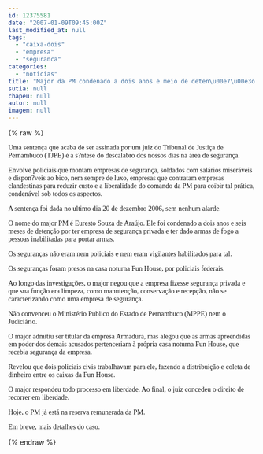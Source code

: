 ```yaml
---
id: 12375581
date: "2007-01-09T09:45:00Z"
last_modified_at: null
tags:
  - "caixa-dois"
  - "empresa"
  - "seguranca"
categories:
  - "noticias"
title: "Major da PM condenado a dois anos e meio de deten\u00e7\u00e3o por operar empresa clandestina de seguran\u00e7a"
sutia: null
chapeu: null
autor: null
imagem: null
---
```

{% raw %}
<p><P><FONT face=Verdana>Uma sentença que acaba de ser assinada por um juiz do Tribunal de Justiça de Pernambuco (TJPE) é a s?ntese do descalabro dos nossos dias na área de segurança.</FONT></P></p>
<p><P><FONT face=Verdana>Envolve policiais que montam empresas de segurança, soldados com salários miseráveis e dispon?veis ao bico, nem sempre de luxo, empresas que contratam empresas clandestinas para reduzir custo e a liberalidade do comando da PM para coibir tal prática, condenável sob todos os aspectos.</FONT></P></p>
<p><P><FONT face=Verdana>A sentença foi dada no ultimo dia 20 de dezembro 2006, sem nenhum alarde.</FONT></P></p>
<p><P><FONT face=Verdana>O nome do major PM é Euresto Souza de Araújo. Ele foi condenado a dois anos e seis meses de detenção por ter empresa de segurança privada e ter dado armas de fogo a pessoas inabilitadas para portar armas. </FONT></P></p>
<p><P><FONT face=Verdana>Os seguranças não eram nem policiais e nem eram vigilantes habilitados para tal. </FONT></P></p>
<p><P><FONT face=Verdana>Os seguranças foram presos na casa noturna Fun House, por policiais federais.</FONT></P></p>
<p><P><FONT face=Verdana>Ao longo das investigações, o major negou que a empresa fizesse segurança privada e que sua função era limpeza, como manutenção, conservação e recepção, não se caracterizando como uma empresa de segurança.</FONT></P></p>
<p><P><FONT face=Verdana>Não convenceu o Ministério Publico do Estado de Pernambuco (MPPE) nem o Judiciário. </FONT></P></p>
<p><P><FONT face=Verdana>O major admitiu ser titular da empresa Armadura, mas alegou que as armas apreendidas em poder dos demais acusados pertenceriam à própria casa noturna Fun House, que recebia segurança da empresa.</FONT></P></p>
<p><P><FONT face=Verdana>Revelou que dois policiais civis trabalhavam para ele, fazendo a distribuição e coleta de dinheiro entre os caixas da Fun House. </FONT></P></p>
<p><P><FONT face=Verdana>O major respondeu todo processo em liberdade. Ao final, o juiz concedeu o direito de recorrer em liberdade. </FONT></P></p>
<p><P><FONT face=Verdana>Hoje, o PM já está na reserva remunerada da PM.</FONT></P></p>
<p><P><FONT face=Verdana>Em breve, mais detalhes do caso.</FONT></P> </p>
{% endraw %}